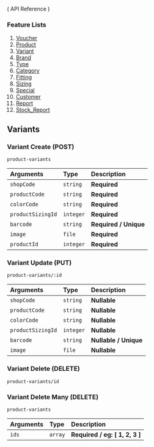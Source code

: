( API Reference )

### Feature Lists

1. [Voucher](VOUCHER.md)
1. [Product](PRODUCT.md)
1. [Variant](PRODUCT_VARIANT.md)
1. [Brand](PRODUCT_BRAND.md)
1. [Type](PRODUCT_TYPE.md)
1. [Category](PRODUCT_CATEGORY.md)
1. [Fitting](PRODUCT_FITTING.md)
1. [Sizing](PRODUCT_SIZING.md)
1. [Special](SPECIAL.md)
1. [Customer](CUSTOMER.md)
1. [Report](REPORT.md)
1. [Stock_Report](STOCK_REPORT.md)

## Variants

### Variant Create (POST)

```
product-variants
```

| Arguments         | Type      | Description           |
| :---------------- | :-------- | :-------------------- |
| `shopCode`        | `string`  | **Required**          |
| `productCode`     | `string`  | **Required**          |
| `colorCode`       | `string`  | **Required**          |
| `productSizingId` | `integer` | **Required**          |
| `barcode`         | `string`  | **Required / Unique** |
| `image`           | `file`    | **Required**          |
| `productId`       | `integer` | **Required**          |

### Variant Update (PUT)

```
product-variants/:id
```

| Arguments         | Type      | Description           |
| :---------------- | :-------- | :-------------------- |
| `shopCode`        | `string`  | **Nullable**          |
| `productCode`     | `string`  | **Nullable**          |
| `colorCode`       | `string`  | **Nullable**          |
| `productSizingId` | `integer` | **Nullable**          |
| `barcode`         | `string`  | **Nullable / Unique** |
| `image`           | `file`    | **Nullable**          |

### Variant Delete (DELETE)

```
product-variants/id
```

### Variant Delete Many (DELETE)

```
product-variants
```

| Arguments | Type    | Description                            |
| :-------- | :------ | :------------------------------------- |
| `ids`     | `array` | **Required** **/** **eg: [ 1, 2, 3 ]** |
